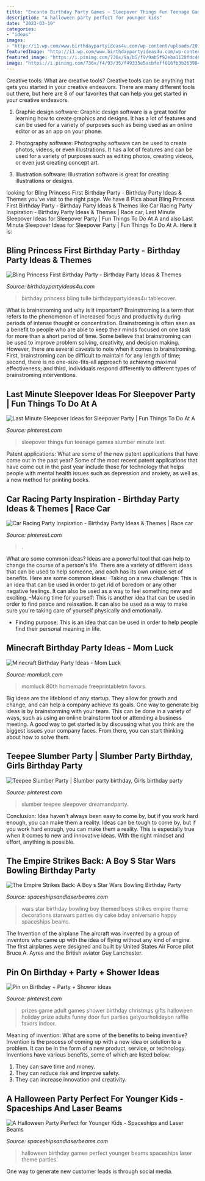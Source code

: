 ```yaml
---
title: "Encanto Birthday Party Games ~ Sleepover Things Fun Teenage Games Slumber Minute Last"
description: "A halloween party perfect for younger kids"
date: "2023-03-19"
categories:
- "ideas"
images:
- "http://i1.wp.com/www.birthdaypartyideas4u.com/wp-content/uploads/2014/11/Bling-Princess-First-Birthday-Party-tulle-tablecover.jpg"
featuredImage: "http://i1.wp.com/www.birthdaypartyideas4u.com/wp-content/uploads/2014/11/Bling-Princess-First-Birthday-Party-tulle-tablecover.jpg"
featured_image: "https://i.pinimg.com/736x/9a/b5/f9/9ab5f92eba1128fdc40ffb6378ca0288.jpg"
image: "https://i.pinimg.com/736x/f4/93/35/f49335e5acbfeff016fb3b2639847fd3.jpg"
---
```



Creative tools: What are creative tools?
Creative tools can be anything that gets you started in your creative endeavors. There are many different tools out there, but here are 8 of our favorites that can help you get started in your creative endeavors. 
1. Graphic design software: Graphic design software is a great tool for learning how to create graphics and designs. It has a lot of features and can be used for a variety of purposes such as being used as an online editor or as an app on your phone.

2. Photography software: Photography software can be used to create photos, videos, or even illustrations. It has a lot of features and can be used for a variety of purposes such as editing photos, creating videos, or even just creating concept art.

3. Illustration software: Illustration software is great for creating illustrations or designs.

	

		
looking for Bling Princess First Birthday Party - Birthday Party Ideas &amp; Themes you've visit to the right page. We have 8 Pics about Bling Princess First Birthday Party - Birthday Party Ideas &amp; Themes like Car Racing Party Inspiration - Birthday Party Ideas &amp; Themes | Race car, Last Minute Sleepover Ideas for Sleepover Party | Fun Things To Do At A and also Last Minute Sleepover Ideas for Sleepover Party | Fun Things To Do At A. Here it is:
		
    
## Bling Princess First Birthday Party - Birthday Party Ideas &amp; Themes

<img loading=lazy src="http://i1.wp.com/www.birthdaypartyideas4u.com/wp-content/uploads/2014/11/Bling-Princess-First-Birthday-Party-tulle-tablecover.jpg" onerror="this.onerror=null;this.src='https://tse3.mm.bing.net/th?id=OIP.-r-I1r4UZ_o6nriuy9UqJgHaLF&amp;pid=15.1';" alt="Bling Princess First Birthday Party - Birthday Party Ideas &amp; Themes">

_Source: birthdaypartyideas4u.com_

>birthday princess bling tulle birthdaypartyideas4u tablecover. 

	

What is brainstroming and why is it important?
Brainstroming is a term that refers to the phenomenon of increased focus and productivity during periods of intense thought or concentration. Brainstroming is often seen as a benefit to people who are able to keep their minds focused on one task for more than a short period of time. Some believe that brainstroming can be used to improve problem solving, creativity, and decision making. However, there are several caveats to note when it comes to brainstroming. First, brainstroming can be difficult to maintain for any length of time; second, there is no one-size-fits-all approach to achieving maximal effectiveness; and third, individuals respond differently to different types of brainstroming interventions.

    
## Last Minute Sleepover Ideas For Sleepover Party | Fun Things To Do At A

<img loading=lazy src="https://i.pinimg.com/736x/f4/93/35/f49335e5acbfeff016fb3b2639847fd3.jpg" onerror="this.onerror=null;this.src='https://tse4.mm.bing.net/th?id=OIP.iD6ztTFjaoEhPDBvYJN6NwHaQS&amp;pid=15.1';" alt="Last Minute Sleepover Ideas for Sleepover Party | Fun Things To Do At A">

_Source: pinterest.com_

>sleepover things fun teenage games slumber minute last. 

	

Patent applications: What are some of the new patent applications that have come out in the past year?
Some of the most recent patent applications that have come out in the past year include those for technology that helps people with mental health issues such as depression and anxiety, as well as a new method for printing books.

    
## Car Racing Party Inspiration - Birthday Party Ideas &amp; Themes | Race Car

<img loading=lazy src="https://i.pinimg.com/736x/f0/75/ce/f075ce10e66ff7f7c9f765443a1d753d.jpg" onerror="this.onerror=null;this.src='https://tse3.mm.bing.net/th?id=OIP.h1ngX3l1xtxqfu7-cKNCPQHaLY&amp;pid=15.1';" alt="Car Racing Party Inspiration - Birthday Party Ideas &amp; Themes | Race car">

_Source: pinterest.com_

>. 

	

What are some common ideas?
Ideas are a powerful tool that can help to change the course of a person's life. There are a variety of different ideas that can be used to help someone, and each has its own unique set of benefits. Here are some common ideas: 
-Taking on a new challenge: This is an idea that can be used in order to get rid of boredom or any other negative feelings. It can also be used as a way to feel something new and exciting. 
-Making time for yourself: This is another idea that can be used in order to find peace and relaxation. It can also be used as a way to make sure you're taking care of yourself physically and emotionally. 
- Finding purpose: This is an idea that can be used in order to help people find their personal meaning in life.

    
## Minecraft Birthday Party Ideas - Mom Luck

<img loading=lazy src="https://momluck.com/wp-content/uploads/2014/06/minecraft-ideas--e1421001556318.jpg" onerror="this.onerror=null;this.src='https://tse4.mm.bing.net/th?id=OIP.uS57mNo7gu6sN8gazrSwKwHaKd&amp;pid=15.1';" alt="Minecraft Birthday Party Ideas - Mom Luck">

_Source: momluck.com_

>momluck 80th homemade freeprintabletm favors. 

	

Big ideas are the lifeblood of any startup. They allow for growth and change, and can help a company achieve its goals. One way to generate big ideas is by brainstorming with your team. This can be done in a variety of ways, such as using an online brainstorm tool or attending a business meeting. A good way to get started is by discussing what you think are the biggest issues your company faces. From there, you can start thinking about how to solve them.

    
## Teepee Slumber Party | Slumber Party Birthday, Girls Birthday Party

<img loading=lazy src="https://i.pinimg.com/736x/9a/b5/f9/9ab5f92eba1128fdc40ffb6378ca0288.jpg" onerror="this.onerror=null;this.src='https://tse2.mm.bing.net/th?id=OIP.IjPROfqs9gvfmI7KPVwNtAHaJ3&amp;pid=15.1';" alt="Teepee Slumber Party | Slumber party birthday, Girls birthday party">

_Source: pinterest.com_

>slumber teepee sleepover dreamandparty. 

	

Conclusion: Idea haven't always been easy to come by, but if you work hard enough, you can make them a reality.
Ideas can be tough to come by, but if you work hard enough, you can make them a reality. This is especially true when it comes to new and innovative ideas. With the right mindset and effort, anything is possible.

    
## The Empire Strikes Back: A Boy S Star Wars Bowling Birthday Party

<img loading=lazy src="http://spaceshipsandlaserbeams.com/wp-content/uploads/2015/09/boys-star-wars-bowling-birthday-party-ideas.jpg" onerror="this.onerror=null;this.src='https://tse3.mm.bing.net/th?id=OIP.4uDKxgLDz6TmDrSIDnvRLwHaLH&amp;pid=15.1';" alt="The Empire Strikes Back: A Boy s Star Wars Bowling Birthday Party">

_Source: spaceshipsandlaserbeams.com_

>wars star birthday bowling boy themed boys strikes empire theme decorations starwars parties diy cake bday aniversario happy spaceships beams. 

	

The Invention of the airplane
The aircraft was invented by a group of inventors who came up with the idea of flying without any kind of engine. The first airplanes were designed and built by United States Air Force pilot Bruce A. Ayres and the British aviator Guy Lanchester.

    
## Pin On Birthday + Party + Shower Ideas

<img loading=lazy src="https://i.pinimg.com/736x/6b/0c/53/6b0c53318074ac292376951b3df6fb56.jpg" onerror="this.onerror=null;this.src='https://tse4.mm.bing.net/th?id=OIP.__k5rqWHqTdhQkwBJMQJFwHaLH&amp;pid=15.1';" alt="Pin on Birthday + Party + Shower ideas">

_Source: pinterest.com_

>prizes game adult games shower birthday christmas gifts halloween holiday prize adults funny door fun parties getyourholidayon raffle favors indoor. 

	

Meaning of invention: What are some of the benefits to being inventive?
Invention is the process of coming up with a new idea or solution to a problem. It can be in the form of a new product, service, or technology. Inventions have various benefits, some of which are listed below: 
1. They can save time and money.
2. They can reduce risk and improve safety. 
3. They can increase innovation and creativity.

    
## A Halloween Party Perfect For Younger Kids - Spaceships And Laser Beams

<img loading=lazy src="https://spaceshipsandlaserbeams.com/wp-content/uploads/2015/09/halloween-party-ideas-kids-009.jpg" onerror="this.onerror=null;this.src='https://tse4.mm.bing.net/th?id=OIP.b2twm2jyoNUdGBuhoEZP_AHaLH&amp;pid=15.1';" alt="A Halloween Party Perfect for Younger Kids - Spaceships and Laser Beams">

_Source: spaceshipsandlaserbeams.com_

>halloween birthday games perfect younger beams spaceships laser theme parties. 

	

One way to generate new customer leads is through social media.

